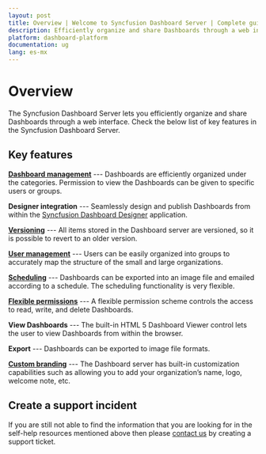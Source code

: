 ```yaml
---
layout: post
title: Overview | Welcome to Syncfusion Dashboard Server | Complete guide for Syncfusion Dashboard Server
description: Efficiently organize and share Dashboards through a web interface.
platform: dashboard-platform
documentation: ug
lang: es-mx
---
```


# Overview

The Syncfusion Dashboard Server lets you efficiently organize and share Dashboards through a web interface. Check the below list of key features in the Syncfusion Dashboard Server.

## Key features

**[Dashboard management](/en-us/dashboard-platform/dashboard-server/administration/manage-dashboards)** --- Dashboards are efficiently organized under the categories. Permission to view the Dashboards can be given to specific users or groups.

**Designer integration** --- Seamlessly design and publish Dashboards from within the [Syncfusion Dashboard Designer](/en-us/dashboard-platform/dashboard-designer/overview) application.

**[Versioning](/en-us/dashboard-platform/dashboard-server/administration/manage-dashboards#version-history)** --- All items stored in the Dashboard server are versioned, so it is possible to revert to an older version.

**[User management](/en-us/dashboard-platform/dashboard-server/administration/manage-users)** --- Users can be easily organized into groups to accurately map the structure of the small and large organizations.

**[Scheduling](/en-us/dashboard-platform/dashboard-server/administration/manage-schedules)** --- Dashboards can be exported into an image file and emailed according to a schedule. The scheduling functionality is very flexible.

**[Flexible permissions](/en-us/dashboard-platform/dashboard-server/administration/manage-permissions)** --- A flexible permission scheme controls the access to read, write, and delete Dashboards.

**View Dashboards** --- The built-in HTML 5 Dashboard Viewer control lets the user to view Dashboards from within the browser.

**Export** --- Dashboards can be exported to image file formats.

**[Custom branding](/en-us/dashboard-platform/dashboard-server/site-settings/custom-rebranding)** --- The Dashboard server has built-in customization capabilities such as allowing you to add your organization’s name, logo, welcome note, etc.

## Create a support incident
If you are still not able to find the information that you are looking for in the self-help resources mentioned above then please [contact us](http://www.syncfusion.com/support/) by creating a support ticket.